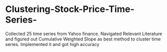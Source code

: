 # Clustering-Stock-Price-Time-Series-
Collected 25 time series from Yahoo finance. Navigated Relevant Literature and figured out Cumulative Weighted Slope as best method to cluster time series. Implemented it and got high accuracy 
